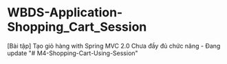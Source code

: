 # WBDS-Application-Shopping_Cart_Session
[Bài tập] Tạo giỏ hàng with Spring MVC 2.0
Chưa đầy đủ chức năng - Đang update
"# M4-Shopping-Cart-Using-Session" 

